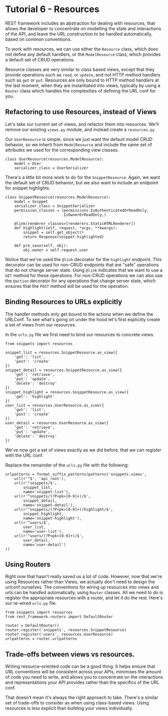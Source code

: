 # Tutorial 6 - Resources

REST framework includes an abstraction for dealing with resources, that allows the developer to concentrate on modelling the state and interactions of the API, and leave the URL construction to be handled automatically, based on common conventions.

To work with resources, we can use either the `Resource` class, which does not define any default handlers, or the `ModelResource` class, which provides a default set of CRUD operations.

Resource classes are very similar to class based views, except that they provide operations such as `read`, or `update`, and not HTTP method handlers such as `get` or `put`.  Resources are only bound to HTTP method handlers at the last moment, when they are instantiated into views, typically by using a `Router` class which handles the complexities of defining the URL conf for you.

## Refactoring to use Resources, instead of Views

Let's take our current set of views, and refactor them into resources.
We'll remove our existing `views.py` module, and instead create a `resources.py`

Our `UserResource` is simple, since we just want the default model CRUD behavior, so we inherit from `ModelResource` and include the same set of attributes we used for the corresponding view classes.

    class UserResource(resources.ModelResource):
        model = User
        serializer_class = UserSerializer

There's a little bit more work to do for the `SnippetResource`.  Again, we want the 
default set of CRUD behavior, but we also want to include an endpoint for snippet highlights. 

    class SnippetResource(resources.ModelResource):
        model = Snippet
        serializer_class = SnippetSerializer
        permission_classes = (permissions.IsAuthenticatedOrReadOnly,
                              IsOwnerOrReadOnly,)

        @link(renderer_classes=[renderers.StaticHTMLRenderer])
        def highlight(self, request, *args, **kwargs):
            snippet = self.get_object()
            return Response(snippet.highlighted)

        def pre_save(self, obj):
            obj.owner = self.request.user

Notice that we've used the `@link` decorator for the `highlight` endpoint.  This decorator can be used for non-CRUD endpoints that are "safe" operations that do not change server state.  Using `@link` indicates that we want to use a `GET` method for these operations.  For non-CRUD operations we can also use the `@action` decorator for any operations that change server state, which ensures that the `POST` method will be used for the operation.


## Binding Resources to URLs explicitly

The handler methods only get bound to the actions when we define the URLConf.
To see what's going on under the hood let's first explicitly create a set of views from our resources.

In the `urls.py` file we first need to bind our resources to concrete views.

    from snippets import resources

    snippet_list = resources.SnippetResource.as_view({
        'get': 'list',
        'post': 'create'
    })
    snippet_detail = resources.SnippetResource.as_view({
        'get': 'retrieve',
        'put': 'update',
        'delete': 'destroy'
    })
    snippet_highlight = resources.SnippetResource.as_view({
        'get': 'highlight'
    })
    user_list = resources.UserResource.as_view({
        'get': 'list',
        'post': 'create'
    })
    user_detail = resources.UserResource.as_view({
        'get': 'retrieve',
        'put': 'update',
        'delete': 'destroy'
    })

We've now got a set of views exactly as we did before, that we can register with the URL conf.

Replace the remainder of the `urls.py` file with the following:

    urlpatterns = format_suffix_patterns(patterns('snippets.views',
        url(r'^$', 'api_root'),
        url(r'^snippets/$',
            snippet_list,
            name='snippet-list'),
        url(r'^snippets/(?P<pk>[0-9]+)/$',
            snippet_detail,
            name='snippet-detail'),
        url(r'^snippets/(?P<pk>[0-9]+)/highlight/$',
            snippet_highlight,
            name='snippet-highlight'),
        url(r'^users/$',
            user_list,
            name='user-list'),
        url(r'^users/(?P<pk>[0-9]+)/$',
            user_detail,
            name='user-detail')
    ))

## Using Routers

Right now that hasn't really saved us a lot of code.  However, now that we're using Resources rather than Views, we actually don't need to design the urlconf ourselves.  The conventions for wiring up resources into views and urls can be handled automatically, using `Router` classes.  All we need to do is register the appropriate resources with a router, and let it do the rest.  Here's our re-wired `urls.py` file.

    from snippets import resources
    from rest_framework.routers import DefaultRouter

    router = DefaultRouter()
    router.register('snippets', resources.SnippetResource)
    router.register('users', resources.UserResource)
    urlpatterns = router.urlpatterns

## Trade-offs between views vs resources.

Writing resource-oriented code can be a good thing.  It helps ensure that URL conventions will be consistent across your APIs, minimises the amount of code you need to write, and allows you to concentrate on the interactions and representations your API provides rather than the specifics of the URL conf.

That doesn't mean it's always the right approach to take.  There's a similar set of trade-offs to consider as when using class-based views.  Using resources is less explicit than building your views individually.

